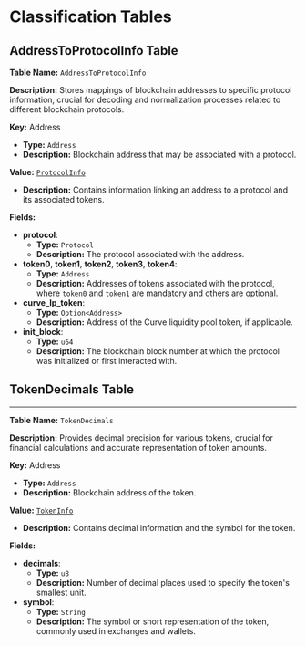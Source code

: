 # Classification Tables

## AddressToProtocolInfo Table

**Table Name:** `AddressToProtocolInfo`

**Description:** Stores mappings of blockchain addresses to specific protocol information, crucial for decoding and normalization processes related to different blockchain protocols.

**Key:** Address

- **Type:** `Address`
- **Description:** Blockchain address that may be associated with a protocol.

**Value:** [`ProtocolInfo`](https://github.com/SorellaLabs/brontes/blob/e9935b20922ffcef21471de888dc9d695bc2bd03/crates/brontes-types/src/db/address_to_protocol_info.rs#L27)

- **Description:** Contains information linking an address to a protocol and its associated tokens.

**Fields:**

- **protocol**:
  - **Type:** `Protocol`
  - **Description:** The protocol associated with the address.
- **token0**, **token1**, **token2**, **token3**, **token4**:
  - **Type:** `Address`
  - **Description:** Addresses of tokens associated with the protocol, where `token0` and `token1` are mandatory and others are optional.
- **curve_lp_token**:
  - **Type:** `Option<Address>`
  - **Description:** Address of the Curve liquidity pool token, if applicable.
- **init_block**:
  - **Type:** `u64`
  - **Description:** The blockchain block number at which the protocol was initialized or first interacted with.

## TokenDecimals Table

---

**Table Name:** `TokenDecimals`

**Description:** Provides decimal precision for various tokens, crucial for financial calculations and accurate representation of token amounts.

**Key:** Address

- **Type:** `Address`
- **Description:** Blockchain address of the token.

**Value:** [`TokenInfo`](https://github.com/SorellaLabs/brontes/blob/e9935b20922ffcef21471de888dc9d695bc2bd03/crates/brontes-types/src/db/token_info.rs#L113)

- **Description:** Contains decimal information and the symbol for the token.

**Fields:**

- **decimals**:
  - **Type:** `u8`
  - **Description:** Number of decimal places used to specify the token's smallest unit.
- **symbol**:
  - **Type:** `String`
  - **Description:** The symbol or short representation of the token, commonly used in exchanges and wallets.
